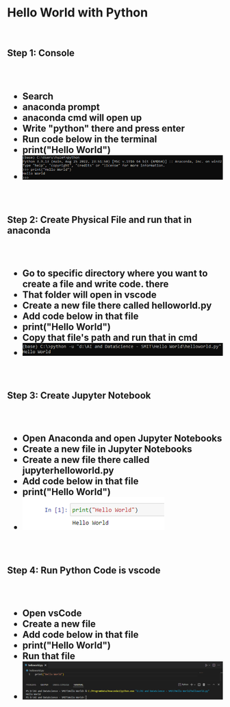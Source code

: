 <h1>Hello World with Python</h1>
<br/>
<h2>Step 1: Console<h2>
<br/>
<ul>
<li>Search</li>
<li>anaconda prompt</li>
<li>anaconda cmd will open up</li>
<li>Write "python" there and press enter</li>
<li>Run code below in the terminal</li>
<li>print("Hello World")</li>
<li><img src="./Step1.PNG"></li>
</ul>
<br/>
<h2>Step 2: Create Physical File and run that in anaconda<h2>
<br/>
<ul>
<li>Go to specific directory where you want to create a file and write code. there</li>
<li>That folder will open in vscode</li>
<li>Create a new file there called helloworld.py</li>
<li>Add code below in that file</li>
<li>print("Hello World")</li>
<li>Copy that file's path and run that in cmd</li>
<li><img src="./Step2.PNG"></li>
</ul>
<br/>
<h2>Step 3: Create Jupyter Notebook<h2>
<br/>
<ul>
<li>Open Anaconda and open Jupyter Notebooks</li>
<li>Create a new file in Jupyter Notebooks</li>
<li>Create a new file there called jupyterhelloworld.py</li>
<li>Add code below in that file</li>
<li>print("Hello World")</li>
<li><img src="./Step3.PNG"></li>
</ul>
<br/>
<h2>Step 4: Run Python Code is vscode<h2>
<br/>
<ul>
<li>Open vsCode</li>
<li>Create a new file</li>
<li>Add code below in that file</li>
<li>print("Hello World")</li>
<li>Run that file</li>
<li><img src="./Step4.PNG"></li>
</ul>
